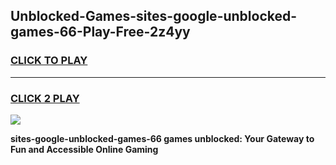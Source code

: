 
## Unblocked-Games-sites-google-unblocked-games-66-Play-Free-2z4yy
<h3>
<a href="https://premium76.site?title=sites-google-unblocked-games-66&ref=18A1">CLICK TO PLAY</a></h3>
<hr>

<h3>
<a href="https://premium76.site?title=sites-google-unblocked-games-66&ref=18A1">CLICK 2 PLAY</a>
  
</h3>

<a href="https://premium76.site?title=sites-google-unblocked-games-66&ref=18A1"><img src="https://clearcache.store/games.png"></a>


**sites-google-unblocked-games-66 games unblocked: Your Gateway to Fun and Accessible Online Gaming**

